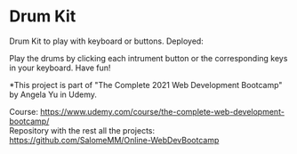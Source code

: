 # Drum Kit

Drum Kit to play with keyboard or buttons.
Deployed: 

Play the drums by clicking each intrument button or the corresponding keys in your keyboard. Have fun!

*This project is part of "The Complete 2021 Web Development Bootcamp" by Angela Yu in Udemy.

Course: https://www.udemy.com/course/the-complete-web-development-bootcamp/  
Repository with the rest all the projects: https://github.com/SalomeMM/Online-WebDevBootcamp
